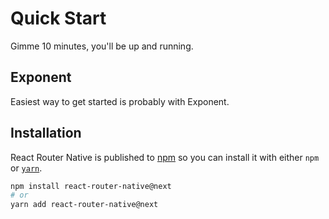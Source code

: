 # Quick Start

Gimme 10 minutes, you'll be up and running.

## Exponent

Easiest way to get started is probably with Exponent.

## Installation

React Router Native is published to [npm](https://npm.im/react-router-native) so you can install it with either `npm` or [`yarn`](https://yarnpkg.com).

```sh
npm install react-router-native@next
# or
yarn add react-router-native@next
```

